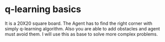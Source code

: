 # q-learning basics
It is a 20X20 square board.
The Agent has to find the right corner
with simply q-learning algorithm.
Also you are able to add obstacles and agent must avoid them.
I will use this as base to solve
more complex problems.
